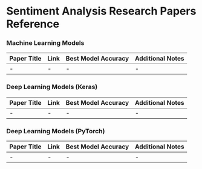# Sentiment Analysis Research Papers Reference

### Machine Learning Models
| Paper Title | Link | Best Model Accuracy | Additional Notes |
|------------|------|---------------------|------------------|
| - | - | - | - |

### Deep Learning Models (Keras)
| Paper Title | Link | Best Model Accuracy | Additional Notes |
|------------|------|---------------------|------------------|
| - | - | - | - |

### Deep Learning Models (PyTorch)
| Paper Title | Link | Best Model Accuracy | Additional Notes |
|------------|------|---------------------|------------------|
| - | - | - | - |
